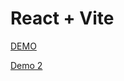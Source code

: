 # React + Vite

[DEMO](https://react-admin-layout-akram-khans-projects.vercel.app/)

[Demo 2](https://5173-cs-61595037-5606-43e9-ac12-7a03988b8610.cs-asia-southeast1-fork.cloudshell.dev/?authuser=0&redirectedPreviously=true)


